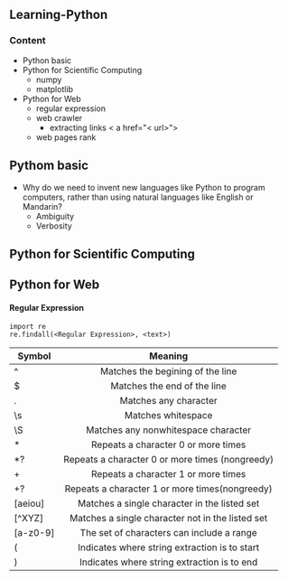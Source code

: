 Learning-Python
---
### Content  
- Python basic
- Python for Scientific Computing
    + numpy
    + matplotlib
- Python for Web
    + regular expression
    + web crawler
        * extracting links < a href="< url>">
    + web pages rank


Pythom basic
---
- Why do we need to invent new languages like Python to program computers, rather than using natural languages like English or Mandarin?
    + Ambiguity
    + Verbosity

Python for Scientific Computing
---


Python for Web
---
#### Regular Expression  
```
import re
re.findall(<Regular Expression>, <text>)  
```  

| Symbol        | Meaning       |
| ------------- |:-------------:|
| ^      | Matches the begining of the line |
| $      | Matches the end of the line      |
| . | Matches any character      |
| \s | Matches whitespace |
| \S | Matches any non­whitespace character |
| * | Repeats a character 0 or more times |
| *? | Repeats a character 0 or more times (non­greedy) |
| + | Repeats a character 1 or more times |
| +? | Repeats a character 1 or more times(non­greedy) |
| [aeiou] | Matches a single character in the listed set |
| [^XYZ] | Matches a single character not in the listed set |
| [a-z0-9] | The set of characters can include a range |
| ( | Indicates where string extraction is to start |
| ) | Indicates where string extraction is to end |  


